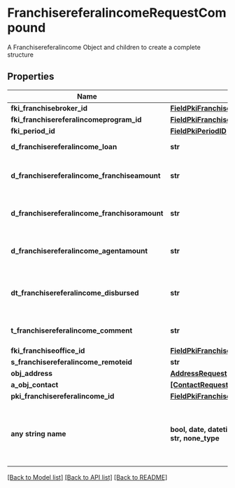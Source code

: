 # FranchisereferalincomeRequestCompound

A Franchisereferalincome Object and children to create a complete structure

## Properties
Name | Type | Description | Notes
------------ | ------------- | ------------- | -------------
**fki_franchisebroker_id** | [**FieldPkiFranchisebrokerID**](FieldPkiFranchisebrokerID.md) |  | 
**fki_franchisereferalincomeprogram_id** | [**FieldPkiFranchisereferalincomeprogramID**](FieldPkiFranchisereferalincomeprogramID.md) |  | 
**fki_period_id** | [**FieldPkiPeriodID**](FieldPkiPeriodID.md) |  | 
**d_franchisereferalincome_loan** | **str** | The loan amount | 
**d_franchisereferalincome_franchiseamount** | **str** | The amount that will be given to the franchise | 
**d_franchisereferalincome_franchisoramount** | **str** | The amount that will be kept by the franchisor | 
**d_franchisereferalincome_agentamount** | **str** | The amount that will be given to the agent | 
**dt_franchisereferalincome_disbursed** | **str** | The date the amounts were disbursed | 
**t_franchisereferalincome_comment** | **str** | Comment about the transaction | 
**fki_franchiseoffice_id** | [**FieldPkiFranchiseofficeID**](FieldPkiFranchiseofficeID.md) |  | 
**s_franchisereferalincome_remoteid** | **str** |  | 
**obj_address** | [**AddressRequest**](AddressRequest.md) |  | 
**a_obj_contact** | [**[ContactRequestCompound]**](ContactRequestCompound.md) |  | 
**pki_franchisereferalincome_id** | [**FieldPkiFranchisereferalincomeID**](FieldPkiFranchisereferalincomeID.md) |  | [optional] 
**any string name** | **bool, date, datetime, dict, float, int, list, str, none_type** | any string name can be used but the value must be the correct type | [optional]

[[Back to Model list]](../README.md#documentation-for-models) [[Back to API list]](../README.md#documentation-for-api-endpoints) [[Back to README]](../README.md)


